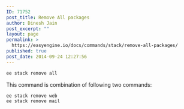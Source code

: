 ```yaml
---
ID: 71752
post_title: Remove All packages
author: Dinesh Jain
post_excerpt: ""
layout: page
permalink: >
  https://easyengine.io/docs/commands/stack/remove-all-packages/
published: true
post_date: 2014-09-24 12:27:56
---
```

```bash
ee stack remove all
```
This command is combination of following two commands:
```bash
ee stack remove web
ee stack remove mail
```